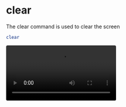 # clear

The clear command is used to clear the screen

```sh
clear
```

<video src="../../assets/shell-scripting/clear.mp4" controls autoplay style="border-radius:4px" alt="clear command">
</video>
